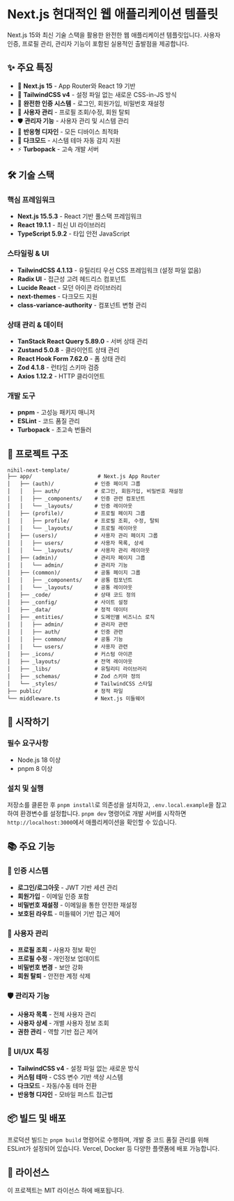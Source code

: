 # Next.js 현대적인 웹 애플리케이션 템플릿

Next.js 15와 최신 기술 스택을 활용한 완전한 웹 애플리케이션 템플릿입니다. 사용자 인증, 프로필 관리, 관리자 기능이 포함된 실용적인 출발점을 제공합니다.

## ✨ 주요 특징

- 🚀 **Next.js 15** - App Router와 React 19 기반
- 🎨 **TailwindCSS v4** - 설정 파일 없는 새로운 CSS-in-JS 방식
- 🔐 **완전한 인증 시스템** - 로그인, 회원가입, 비밀번호 재설정
- 👤 **사용자 관리** - 프로필 조회/수정, 회원 탈퇴
- 🛡️ **관리자 기능** - 사용자 관리 및 시스템 관리
- 📱 **반응형 디자인** - 모든 디바이스 최적화
- 🌙 **다크모드** - 시스템 테마 자동 감지 지원
- ⚡ **Turbopack** - 고속 개발 서버

## 🛠 기술 스택

### 핵심 프레임워크
- **Next.js 15.5.3** - React 기반 풀스택 프레임워크
- **React 19.1.1** - 최신 UI 라이브러리  
- **TypeScript 5.9.2** - 타입 안전 JavaScript

### 스타일링 & UI
- **TailwindCSS 4.1.13** - 유틸리티 우선 CSS 프레임워크 (설정 파일 없음)
- **Radix UI** - 접근성 고려 헤드리스 컴포넌트
- **Lucide React** - 모던 아이콘 라이브러리
- **next-themes** - 다크모드 지원
- **class-variance-authority** - 컴포넌트 변형 관리

### 상태 관리 & 데이터
- **TanStack React Query 5.89.0** - 서버 상태 관리
- **Zustand 5.0.8** - 클라이언트 상태 관리  
- **React Hook Form 7.62.0** - 폼 상태 관리
- **Zod 4.1.8** - 런타임 스키마 검증
- **Axios 1.12.2** - HTTP 클라이언트

### 개발 도구
- **pnpm** - 고성능 패키지 매니저
- **ESLint** - 코드 품질 관리
- **Turbopack** - 초고속 번들러

## 📁 프로젝트 구조

```
nihil-next-template/
├── app/                     # Next.js App Router
│   ├── (auth)/             # 인증 페이지 그룹
│   │   ├── auth/           # 로그인, 회원가입, 비밀번호 재설정
│   │   ├── _components/    # 인증 관련 컴포넌트
│   │   └── _layouts/       # 인증 레이아웃
│   ├── (profile)/          # 프로필 페이지 그룹
│   │   ├── profile/        # 프로필 조회, 수정, 탈퇴
│   │   └── _layouts/       # 프로필 레이아웃
│   ├── (users)/            # 사용자 관리 페이지 그룹
│   │   ├── users/          # 사용자 목록, 상세
│   │   └── _layouts/       # 사용자 관리 레이아웃
│   ├── (admin)/            # 관리자 페이지 그룹
│   │   └── admin/          # 관리자 기능
│   ├── (common)/           # 공통 페이지 그룹
│   │   ├── _components/    # 공통 컴포넌트
│   │   └── _layouts/       # 공통 레이아웃
│   ├── _code/              # 상태 코드 정의
│   ├── _config/            # 사이트 설정
│   ├── _data/              # 정적 데이터
│   ├── _entities/          # 도메인별 비즈니스 로직
│   │   ├── admin/          # 관리자 관련
│   │   ├── auth/           # 인증 관련
│   │   ├── common/         # 공통 기능
│   │   └── users/          # 사용자 관련
│   ├── _icons/             # 커스텀 아이콘
│   ├── _layouts/           # 전역 레이아웃
│   ├── _libs/              # 유틸리티 라이브러리
│   ├── _schemas/           # Zod 스키마 정의
│   └── _styles/            # TailwindCSS 스타일
├── public/                 # 정적 파일
└── middleware.ts           # Next.js 미들웨어
```

## 🚀 시작하기

### 필수 요구사항
- Node.js 18 이상
- pnpm 8 이상

### 설치 및 실행

저장소를 클론한 후 `pnpm install`로 의존성을 설치하고, `.env.local.example`을 참고하여 환경변수를 설정합니다. `pnpm dev` 명령어로 개발 서버를 시작하면 `http://localhost:3000`에서 애플리케이션을 확인할 수 있습니다.

## 📚 주요 기능

### 🔐 인증 시스템
- **로그인/로그아웃** - JWT 기반 세션 관리
- **회원가입** - 이메일 인증 포함
- **비밀번호 재설정** - 이메일을 통한 안전한 재설정
- **보호된 라우트** - 미들웨어 기반 접근 제어

### 👤 사용자 관리
- **프로필 조회** - 사용자 정보 확인
- **프로필 수정** - 개인정보 업데이트
- **비밀번호 변경** - 보안 강화
- **회원 탈퇴** - 안전한 계정 삭제

### 🛡️ 관리자 기능
- **사용자 목록** - 전체 사용자 관리
- **사용자 상세** - 개별 사용자 정보 조회
- **권한 관리** - 역할 기반 접근 제어

### 🎨 UI/UX 특징
- **TailwindCSS v4** - 설정 파일 없는 새로운 방식
- **커스텀 테마** - CSS 변수 기반 색상 시스템
- **다크모드** - 자동/수동 테마 전환
- **반응형 디자인** - 모바일 퍼스트 접근법

## 📦 빌드 및 배포

프로덕션 빌드는 `pnpm build` 명령어로 수행하며, 개발 중 코드 품질 관리를 위해 ESLint가 설정되어 있습니다. Vercel, Docker 등 다양한 플랫폼에 배포 가능합니다.

## 📝 라이선스

이 프로젝트는 MIT 라이선스 하에 배포됩니다.